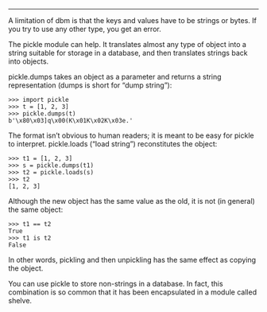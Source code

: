 --------

A limitation of <span>dbm</span> is that the keys and values have to be strings or bytes. If you try to use any other type, you get an error.

The <span>pickle</span> module can help. It translates almost any type of object into a string suitable for storage in a database, and then translates strings back into objects.

<span>pickle.dumps</span> takes an object as a parameter and returns a string representation (<span>dumps</span> is short for “dump string”):

    >>> import pickle
    >>> t = [1, 2, 3]
    >>> pickle.dumps(t)
    b'\x80\x03]q\x00(K\x01K\x02K\x03e.'

The format isn’t obvious to human readers; it is meant to be easy for <span>pickle</span> to interpret. <span>pickle.loads</span> (“load string”) reconstitutes the object:

    >>> t1 = [1, 2, 3]
    >>> s = pickle.dumps(t1)
    >>> t2 = pickle.loads(s)
    >>> t2
    [1, 2, 3]

Although the new object has the same value as the old, it is not (in general) the same object:

    >>> t1 == t2
    True
    >>> t1 is t2
    False

In other words, pickling and then unpickling has the same effect as copying the object.

You can use <span>pickle</span> to store non-strings in a database. In fact, this combination is so common that it has been encapsulated in a module called <span>shelve</span>.

